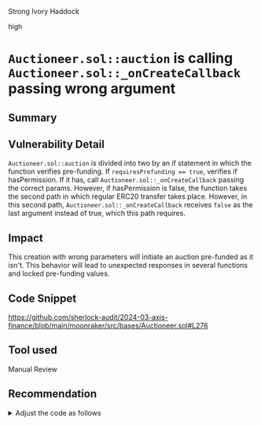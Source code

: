 Strong Ivory Haddock

high

# `Auctioneer.sol::auction` is calling `Auctioneer.sol::_onCreateCallback` passing wrong argument

## Summary

## Vulnerability Detail
`Auctioneer.sol::auction` is divided into two by an if statement in which the function verifies pre-funding. If `requiresPrefunding == true`, verifies if hasPermission. If it has, call `Auctioneer.sol::_onCreateCallback` passing the correct params. However, if hasPermission is false, the function takes the second path in which regular ERC20 transfer takes place. However, in this second path, `Auctioneer.sol::_onCreateCallback` receives `false` as the last argument instead of true, which this path requires.

## Impact
This creation with wrong parameters will initiate an auction pre-funded as it isn't. This behavior will lead to unexpected responses in several functions and locked pre-funding values.

## Code Snippet
https://github.com/sherlock-audit/2024-03-axis-finance/blob/main/moonraker/src/bases/Auctioneer.sol#L276

## Tool used
Manual Review

## Recommendation

<details>
<summary>Adjust the code as follows</summary>

```diff
...
   else {
            Transfer.transferFrom(
                 routing_.baseToken, msg.sender, address(this), lotCapacity, true
            );
-           _onCreateCallback(routing_, lotId, lotCapacity, false);
+           _onCreateCallback(routing_, lotId, lotCapacity, true);
          }
...
```

</details>

